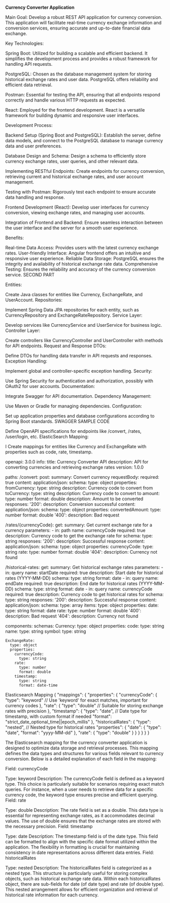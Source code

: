 **Currency Converter Application**

Main Goal:
Develop a robust REST API application for currency conversion. This application will facilitate real-time currency exchange information and conversion services, ensuring accurate and up-to-date financial data exchange.

Key Technologies:

Spring Boot: Utilized for building a scalable and efficient backend. It simplifies the development process and provides a robust framework for handling API requests.

PostgreSQL: Chosen as the database management system for storing historical exchange rates and user data. PostgreSQL offers reliability and efficient data retrieval.

Postman: Essential for testing the API, ensuring that all endpoints respond correctly and handle various HTTP requests as expected.

React: Employed for the frontend development. React is a versatile framework for building dynamic and responsive user interfaces.

Development Process:

Backend Setup (Spring Boot and PostgreSQL): Establish the server, define data models, and connect to the PostgreSQL database to manage currency data and user preferences.

Database Design and Schema: Design a schema to efficiently store currency exchange rates, user queries, and other relevant data.

Implementing RESTful Endpoints: Create endpoints for currency conversion, retrieving current and historical exchange rates, and user account management.

Testing with Postman: Rigorously test each endpoint to ensure accurate data handling and response.

Frontend Development (React): Develop user interfaces for currency conversion, viewing exchange rates, and managing user accounts.

Integration of Frontend and Backend: Ensure seamless interaction between the user interface and the server for a smooth user experience.

Benefits:

Real-time Data Access: Provides users with the latest currency exchange rates.
User-friendly Interface: Angular frontend offers an intuitive and responsive user experience.
Reliable Data Storage: PostgreSQL ensures the integrity and availability of historical exchange rate data.
Comprehensive Testing: Ensures the reliability and accuracy of the currency conversion service.
SECOND PART

Entities:

Create Java classes for entities like Currency, ExchangeRate, and UserAccount.
Repositories:

Implement Spring Data JPA repositories for each entity, such as CurrencyRepository and ExchangeRateRepository.
Service Layer:

Develop services like CurrencyService and UserService for business logic.
Controller Layer:

Create controllers like CurrencyController and UserController with methods for API endpoints.
Request and Response DTOs:

Define DTOs for handling data transfer in API requests and responses.
Exception Handling:

Implement global and controller-specific exception handling.
Security:

Use Spring Security for authentication and authorization, possibly with OAuth2 for user accounts.
Documentation:

Integrate Swagger for API documentation.
Dependency Management:

Use Maven or Gradle for managing dependencies.
Configuration:

Set up application properties and database configurations according to Spring Boot standards.
SWAGGER SAMPLE CODE

Define OpenAPI specifications for endpoints like /convert, /rates, /user/login, etc.
ElasticSearch Mapping:

I Create mappings for entities like Currency and ExchangeRate with properties such as code, rate, timestamp.

openapi: 3.0.0
info:
  title: Currency Converter API
  description: API for converting currencies and retrieving exchange rates
  version: 1.0.0

paths:
  /convert:
    post:
      summary: Convert currency
      requestBody:
        required: true
        content:
          application/json:
            schema:
              type: object
              properties:
                fromCurrency:
                  type: string
                  description: Currency code to convert from
                toCurrency:
                  type: string
                  description: Currency code to convert to
                amount:
                  type: number
                  format: double
                  description: Amount to be converted
      responses:
        '200':
          description: Conversion successful
          content:
            application/json:
              schema:
                type: object
                properties:
                  convertedAmount:
                    type: number
                    format: double
        '400':
          description: Bad request

  /rates/{currencyCode}:
    get:
      summary: Get current exchange rate for a currency
      parameters:
        - in: path
          name: currencyCode
          required: true
          description: Currency code to get the exchange rate for
          schema:
            type: string
      responses:
        '200':
          description: Successful response
          content:
            application/json:
              schema:
                type: object
                properties:
                  currencyCode:
                    type: string
                  rate:
                    type: number
                    format: double
        '404':
          description: Currency not found

  /historical-rates:
    get:
      summary: Get historical exchange rates
      parameters:
        - in: query
          name: startDate
          required: true
          description: Start date for historical rates (YYYY-MM-DD)
          schema:
            type: string
            format: date
        - in: query
          name: endDate
          required: true
          description: End date for historical rates (YYYY-MM-DD)
          schema:
            type: string
            format: date
        - in: query
          name: currencyCode
          required: true
          description: Currency code to get historical rates for
          schema:
            type: string
      responses:
        '200':
          description: Successful response
          content:
            application/json:
              schema:
                type: array
                items:
                  type: object
                  properties:
                    date:
                      type: string
                      format: date
                    rate:
                      type: number
                      format: double
        '400':
          description: Bad request
        '404':
          description: Currency not found

components:
  schemas:
    Currency:
      type: object
      properties:
        code:
          type: string
        name:
          type: string
        symbol:
          type: string

    ExchangeRate:
      type: object
      properties:
        currencyCode:
          type: string
        rate:
          type: number
          format: double
        timestamp:
          type: string
          format: date-time



Elasticsearch Mapping
{
  "mappings": {
    "properties": {
      "currencyCode": {
        "type": "keyword"  // Use 'keyword' for exact matches, important for currency codes
      },
      "rate": {
        "type": "double"  // Suitable for storing exchange rates with precision
      },
      "timestamp": {
        "type": "date",  // Date type for timestamp, with custom format if needed
        "format": "strict_date_optional_time||epoch_millis"
      },
      "historicalRates": {
        "type": "nested",  // Nested type for historical rates
        "properties": {
          "date": {
            "type": "date",
            "format": "yyyy-MM-dd"
          },
          "rate": {
            "type": "double"
          }
        }
      }
    }
  }
}


The Elasticsearch mapping for the currency converter application is designed to optimize data storage and retrieval processes. This mapping defines the data types and structures for various fields relevant to currency conversion. Below is a detailed explanation of each field in the mapping:

Field: currencyCode

Type: keyword
Description: The currencyCode field is defined as a keyword type. This choice is particularly suitable for scenarios requiring exact match queries. For instance, when a user needs to retrieve data for a specific currency code, the keyword type ensures precise and efficient querying.
Field: rate

Type: double
Description: The rate field is set as a double. This data type is essential for representing exchange rates, as it accommodates decimal values. The use of double ensures that the exchange rates are stored with the necessary precision.
Field: timestamp

Type: date
Description: The timestamp field is of the date type. This field can be formatted to align with the specific date format utilized within the application. The flexibility in formatting is crucial for maintaining consistency in date representations across different data entries.
Field: historicalRates

Type: nested
Description: The historicalRates field is categorized as a nested type. This structure is particularly useful for storing complex objects, such as historical exchange rate data. Within each historicalRates object, there are sub-fields for date (of date type) and rate (of double type). This nested arrangement allows for efficient organization and retrieval of historical rate information for each currency.
